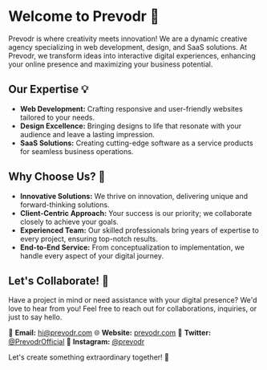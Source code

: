 # Welcome to Prevodr 🚀

Prevodr is where creativity meets innovation! We are a dynamic creative agency specializing in web development, design, and SaaS solutions. At Prevodr, we transform ideas into interactive digital experiences, enhancing your online presence and maximizing your business potential.

## Our Expertise 💡

- **Web Development:** Crafting responsive and user-friendly websites tailored to your needs.
- **Design Excellence:** Bringing designs to life that resonate with your audience and leave a lasting impression.
- **SaaS Solutions:** Creating cutting-edge software as a service products for seamless business operations.

## Why Choose Us? 🌟

- **Innovative Solutions:** We thrive on innovation, delivering unique and forward-thinking solutions.
- **Client-Centric Approach:** Your success is our priority; we collaborate closely to achieve your goals.
- **Experienced Team:** Our skilled professionals bring years of expertise to every project, ensuring top-notch results.
- **End-to-End Service:** From conceptualization to implementation, we handle every aspect of your digital journey.

## Let's Collaborate! 🤝

Have a project in mind or need assistance with your digital presence? We'd love to hear from you! Feel free to reach out for collaborations, inquiries, or just to say hello.

📧 **Email:** hi@prevodr.com
🌐 **Website:** [prevodr.com](https://prevodr.com)
📱 **Twitter:** [@PrevodrOfficial](https://twitter.com/PrevodrAgency)
📸 **Instagram:** [@prevodr](https://www.instagram.com/prevodr/)

Let's create something extraordinary together! 💫
